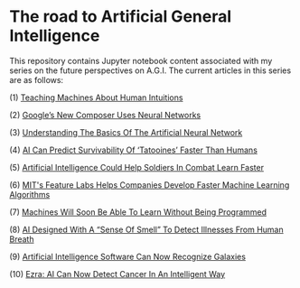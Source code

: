 # The road to Artificial General Intelligence

This repository contains Jupyter notebook content associated with my series on the future perspectives on A.G.I. The current articles in this series are as follows:

(1) [Teaching Machines About Human Intuitions](https://www.evolving-science.com/intelligent-machines-artificial-intelligence/teaching-machines-about-human-intuition-00271)

(2) [Google’s New Composer Uses Neural Networks](https://www.evolving-science.com/intelligent-machines-artificial-intelligence/google-s-new-composer-uses-neural-networks-00278)

(3) [Understanding The Basics Of The Artificial Neural Network](https://www.evolving-science.com/information-communication/understanding-basics-artificial-neural-network-00618)

(4) [AI Can Predict Survivability Of ‘Tatooines’ Faster Than Humans](https://www.evolving-science.com/space/ai-can-predict-survivability-tatooines-faster-humans-00648)

(5) [Artificial Intelligence Could Help Soldiers In Combat Learn Faster](https://www.evolving-science.com/intelligent-machines/artificial-intelligence-could-help-soldiers-combat-learn-faster-00654)

(6) [MIT's Feature Labs Helps Companies Develop Faster Machine Learning Algorithms](https://www.evolving-science.com/intelligent-machines/mits-feature-labs-helps-companies-develop-faster-machine-learning-algorithms-00662)

(7) [Machines Will Soon Be Able To Learn Without Being Programmed](https://www.evolving-science.com/intelligent-machines/machines-soon-learn-without-being-programmed-00682)

(8) [AI Designed With A “Sense Of Smell” To Detect Illnesses From Human Breath](https://www.evolving-science.com/intelligent-machines/ai-sense-smell-00783)

(9) [Artificial Intelligence Software Can Now Recognize Galaxies](https://www.evolving-science.com/intelligent-machines/galaxies-artificial-intelligence-00828)

(10) [Ezra: AI Can Now Detect Cancer In An Intelligent Way](https://www.evolving-science.com/intelligent-machines-artificial-intelligence/ezra-00968)
